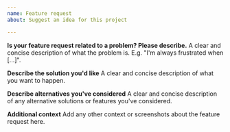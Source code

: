 ```yaml
---
name: Feature request
about: Suggest an idea for this project

---
```


<!--
If you are suggesting a new quest, please choose the "Quest suggestion" template.
-->

**Is your feature request related to a problem? Please describe.**
A clear and concise description of what the problem is. E.g. "I'm always frustrated when [...]".

**Describe the solution you'd like**
A clear and concise description of what you want to happen.

**Describe alternatives you've considered**
A clear and concise description of any alternative solutions or features you've considered.

**Additional context**
Add any other context or screenshots about the feature request here.

